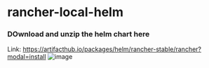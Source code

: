 # rancher-local-helm
### DOwnload and unzip the helm chart here
Link: https://artifacthub.io/packages/helm/rancher-stable/rancher?modal=install
![image](https://github.com/thedevopsguru1/rancher-local-helm/assets/126810742/216d95b5-8795-4400-97b9-d52b01dc4882)
